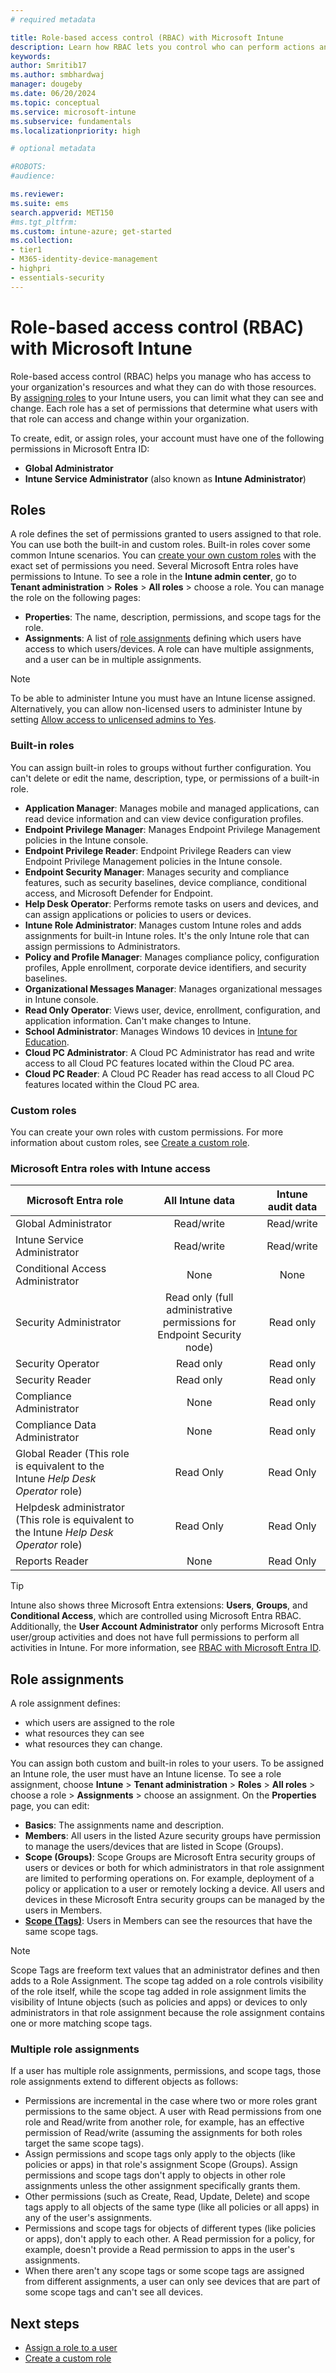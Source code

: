 ```yaml
---
# required metadata

title: Role-based access control (RBAC) with Microsoft Intune
description: Learn how RBAC lets you control who can perform actions and make changes in Microsoft Intune.
keywords:
author: Smritib17
ms.author: smbhardwaj
manager: dougeby
ms.date: 06/20/2024
ms.topic: conceptual
ms.service: microsoft-intune
ms.subservice: fundamentals
ms.localizationpriority: high

# optional metadata

#ROBOTS:
#audience:

ms.reviewer:
ms.suite: ems
search.appverid: MET150
#ms.tgt_pltfrm:
ms.custom: intune-azure; get-started
ms.collection:
- tier1
- M365-identity-device-management
- highpri
- essentials-security
---
```


# Role-based access control (RBAC) with Microsoft Intune

Role-based access control (RBAC) helps you manage who has access to your organization's resources and what they can do with those resources. By [assigning roles](assign-role.md) to your Intune users, you can limit what they can see and change. Each role has a set of permissions that determine what users with that role can access and change within your organization.

To create, edit, or assign roles, your account must have one of the following permissions in Microsoft Entra ID:

- **Global Administrator**
- **Intune Service Administrator** (also known as **Intune Administrator**)

## Roles

A role defines the set of permissions granted to users assigned to that role.
You can use both the built-in and custom roles. Built-in roles cover some common Intune scenarios. You can [create your own custom roles](create-custom-role.md) with the exact set of permissions you need. Several Microsoft Entra roles have permissions to Intune.
To see a role in the **Intune admin center**, go to **Tenant administration** > **Roles** > **All roles** > choose a role. You can manage the role on the following pages:

- **Properties**: The name, description, permissions, and scope tags for the role.
- **Assignments**: A list of [role assignments](assign-role.md) defining which users have access to which users/devices. A role can have multiple assignments, and a user can be in multiple assignments.

> [!NOTE]
> To be able to administer Intune you must have an Intune license assigned. Alternatively, you can allow non-licensed users to administer Intune by setting [Allow access to unlicensed admins to Yes](unlicensed-admins.md).

### Built-in roles

You can assign built-in roles to groups without further configuration. You can't delete or edit the name, description, type, or permissions of a built-in role.

- **Application Manager**: Manages mobile and managed applications, can read device information and can view device configuration profiles.
- **Endpoint Privilege Manager**: Manages Endpoint Privilege Management policies in the Intune console.
- **Endpoint Privilege Reader**: Endpoint Privilege Readers can view Endpoint Privilege Management policies in the Intune console.
- **Endpoint Security Manager**: Manages security and compliance features, such as security baselines, device compliance, conditional access, and Microsoft Defender for Endpoint.
- **Help Desk Operator**: Performs remote tasks on users and devices, and can assign applications or policies to users or devices.
- **Intune Role Administrator**: Manages custom Intune roles and adds assignments for built-in Intune roles. It's the only Intune role that can assign permissions to Administrators.
- **Policy and Profile Manager**: Manages compliance policy, configuration profiles, Apple enrollment, corporate device identifiers, and security baselines.
- **Organizational Messages Manager**: Manages organizational messages in Intune console.
- **Read Only Operator**: Views user, device, enrollment, configuration, and application information. Can't make changes to Intune.
- **School Administrator**: Manages Windows 10 devices in [Intune for Education](../intune-service/industry/education/introduction-intune-education.md).
- **Cloud PC Administrator**: A Cloud PC Administrator has read and write access to all Cloud PC features located within the Cloud PC area.
- **Cloud PC Reader**: A Cloud PC Reader has read access to all Cloud PC features located within the Cloud PC area.

### Custom roles

You can create your own roles with custom permissions. For more information about custom roles, see [Create a custom role](create-custom-role.md).

<a name='azure-active-directory-roles-with-intune-access'></a>

### Microsoft Entra roles with Intune access

| Microsoft Entra role | All Intune data | Intune audit data |
| --- | :---: | :---: |
| Global Administrator | Read/write | Read/write |
| Intune Service Administrator | Read/write | Read/write |
| Conditional Access Administrator | None | None |
| Security Administrator | Read only (full administrative permissions for Endpoint Security node) | Read only |
| Security Operator | Read only | Read only |
| Security Reader | Read only | Read only |
| Compliance Administrator | None | Read only |
| Compliance Data Administrator | None | Read only |
| Global Reader (This role is equivalent to the Intune *Help Desk Operator* role) | Read Only | Read Only |
| Helpdesk administrator (This role is equivalent to the Intune *Help Desk Operator* role) | Read Only | Read Only |
| Reports Reader | None | Read Only|

> [!TIP]
> Intune also shows three Microsoft Entra extensions: **Users**, **Groups**, and **Conditional Access**, which are controlled using Microsoft Entra RBAC. Additionally, the **User Account Administrator** only performs Microsoft Entra user/group activities and does not have full permissions to perform all activities in Intune. For more information, see [RBAC with Microsoft Entra ID](/azure/active-directory/active-directory-assign-admin-roles).

## Role assignments

A role assignment defines:

- which users are assigned to the role
- what resources they can see
- what resources they can change.

You can assign both custom and built-in roles to your users. To be assigned an Intune role, the user must have an Intune license.
To see a role assignment, choose **Intune** > **Tenant administration** > **Roles** > **All roles** > choose a role > **Assignments** > choose an assignment. On the **Properties** page, you can edit:

- **Basics**: The assignments name and description.
- **Members**: All users in the listed Azure security groups have permission to manage the users/devices that are listed in Scope (Groups).
- **Scope (Groups)**: Scope Groups are Microsoft Entra security groups of users or devices or both for which administrators in that role assignment are limited to performing operations on. For example, deployment of a policy or application to a user or remotely locking a device. All users and devices in these Microsoft Entra security groups can be managed by the users in Members.
- **[Scope (Tags)](scope-tags.md)**: Users in Members can see the resources that have the same scope tags.

> [!NOTE]
> Scope Tags are freeform text values that an administrator defines and then adds to a Role Assignment. The scope tag added on a role controls visibility of the role itself, while the scope tag added in role assignment limits the visibility of Intune objects (such as policies and apps) or devices to only administrators in that role assignment because the role assignment contains one or more matching scope tags.

### Multiple role assignments

If a user has multiple role assignments, permissions, and scope tags, those role assignments extend to different objects as follows:

- Permissions are incremental in the case where two or more roles grant permissions to the same object. A user with Read permissions from one role and Read/write from another role, for example, has an effective permission of Read/write (assuming the assignments for both roles target the same scope tags).
- Assign permissions and scope tags only apply to the objects (like policies or apps) in that role's assignment Scope (Groups). Assign permissions and scope tags don't apply to objects in other role assignments unless the other assignment specifically grants them.
- Other permissions (such as Create, Read, Update, Delete) and scope tags apply to all objects of the same type (like all policies or all apps) in any of the user's assignments.
- Permissions and scope tags for objects of different types (like policies or apps), don't apply to each other. A Read permission for a policy, for example, doesn't provide a Read permission to apps in the user's assignments.
- When there aren't any scope tags or some scope tags are assigned from different assignments, a user can only see devices that are part of some scope tags and can't see all devices.

## Next steps

- [Assign a role to a user](assign-role.md)
- [Create a custom role](create-custom-role.md)
